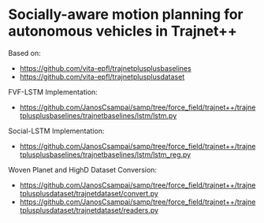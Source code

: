 # Socially-aware motion planning for autonomous vehicles in Trajnet++
Based on:
- https://github.com/vita-epfl/trajnetplusplusbaselines
- https://github.com/vita-epfl/trajnetplusplusdataset

FVF-LSTM Implementation: 
- https://github.com/JanosCsampai/samp/tree/force_field/trajnet++/trajnetplusplusbaselines/trajnetbaselines/lstm/lstm.py
  
Social-LSTM Implementation:
- https://github.com/JanosCsampai/samp/tree/force_field/trajnet++/trajnetplusplusbaselines/trajnetbaselines/lstm/lstm_reg.py

Woven Planet and HighD Dataset Conversion:
- https://github.com/JanosCsampai/samp/tree/force_field/trajnet++/trajnetplusplusdataset/trajnetdataset/convert.py
- https://github.com/JanosCsampai/samp/tree/force_field/trajnet++/trajnetplusplusdataset/trajnetdataset/readers.py
